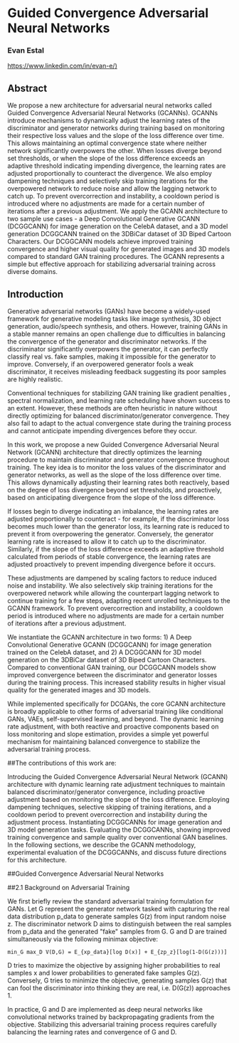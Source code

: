 # Guided Convergence Adversarial Neural Networks

### Evan Estal
[https://www.linkedin.com/in/evan-e/)](https://www.linkedin.com/in/evan-e/)

## Abstract

We propose a new architecture for adversarial neural networks called Guided Convergence Adversarial Neural Networks (GCANNs). GCANNs introduce mechanisms to dynamically adjust the learning rates of the discriminator and generator networks during training based on monitoring their respective loss values and the slope of the loss difference over time. This allows maintaining an optimal convergence state where neither network significantly overpowers the other. When losses diverge beyond set thresholds, or when the slope of the loss difference exceeds an adaptive threshold indicating impending divergence, the learning rates are adjusted proportionally to counteract the divergence. We also employ dampening techniques and selectively skip training iterations for the overpowered network to reduce noise and allow the lagging network to catch up. To prevent overcorrection and instability, a cooldown period is introduced where no adjustments are made for a certain number of iterations after a previous adjustment. We apply the GCANN architecture to two sample use cases - a Deep Convolutional Generative GCANN (DCGGCANN) for image generation on the CelebA dataset, and a 3D model generation DCGGCANN trained on the 3DBiCar dataset of 3D Biped Cartoon Characters. Our DCGGCANN models achieve improved training convergence and higher visual quality for generated images and 3D models compared to standard GAN training procedures. The GCANN represents a simple but effective approach for stabilizing adversarial training across diverse domains.

## Introduction

Generative adversarial networks (GANs) have become a widely-used framework for generative modeling tasks like image synthesis, 3D object generation, audio/speech synthesis, and others. However, training GANs in a stable manner remains an open challenge due to difficulties in balancing the convergence of the generator and discriminator networks. If the discriminator significantly overpowers the generator, it can perfectly classify real vs. fake samples, making it impossible for the generator to improve. Conversely, if an overpowered generator fools a weak discriminator, it receives misleading feedback suggesting its poor samples are highly realistic.

Conventional techniques for stabilizing GAN training like gradient penalties , spectral normalization, and learning rate scheduling have shown success to an extent. However, these methods are often heuristic in nature without directly optimizing for balanced discriminator/generator convergence. They also fail to adapt to the actual convergence state during the training process and cannot anticipate impending divergences before they occur.

In this work, we propose a new Guided Convergence Adversarial Neural Network (GCANN) architecture that directly optimizes the learning procedure to maintain discriminator and generator convergence throughout training. The key idea is to monitor the loss values of the discriminator and generator networks, as well as the slope of the loss difference over time. This allows dynamically adjusting their learning rates both reactively, based on the degree of loss divergence beyond set thresholds, and proactively, based on anticipating divergence from the slope of the loss difference.

If losses begin to diverge indicating an imbalance, the learning rates are adjusted proportionally to counteract - for example, if the discriminator loss becomes much lower than the generator loss, its learning rate is reduced to prevent it from overpowering the generator. Conversely, the generator learning rate is increased to allow it to catch up to the discriminator. Similarly, if the slope of the loss difference exceeds an adaptive threshold calculated from periods of stable convergence, the learning rates are adjusted proactively to prevent impending divergence before it occurs.

These adjustments are dampened by scaling factors to reduce induced noise and instability. We also selectively skip training iterations for the overpowered network while allowing the counterpart lagging network to continue training for a few steps, adapting recent unrolled techniques to the GCANN framework. To prevent overcorrection and instability, a cooldown period is introduced where no adjustments are made for a certain number of iterations after a previous adjustment.

We instantiate the GCANN architecture in two forms: 1) A Deep Convolutional Generative GCANN (DCGGCANN) for image generation trained on the CelebA dataset, and 2) A DCGGCANN for 3D model generation on the 3DBiCar dataset of 3D Biped Cartoon Characters. Compared to conventional GAN training, our DCGGCANN models show improved convergence between the discriminator and generator losses during the training process. This increased stability results in higher visual quality for the generated images and 3D models.

While implemented specifically for DCGANs, the core GCANN architecture is broadly applicable to other forms of adversarial training like conditional GANs, VAEs, self-supervised learning, and beyond. The dynamic learning rate adjustment, with both reactive and proactive components based on loss monitoring and slope estimation, provides a simple yet powerful mechanism for maintaining balanced convergence to stabilize the adversarial training process.




##The contributions of this work are:

Introducing the Guided Convergence Adversarial Neural Network (GCANN) architecture with dynamic learning rate adjustment techniques to maintain balanced discriminator/generator convergence, including proactive adjustment based on monitoring the slope of the loss difference.
Employing dampening techniques, selective skipping of training iterations, and a cooldown period to prevent overcorrection and instability during the adjustment process.
Instantiating DCGGCANNs for image generation and 3D model generation tasks.
Evaluating the DCGGCANNs, showing improved training convergence and sample quality over conventional GAN baselines.
In the following sections, we describe the GCANN methodology, experimental evaluation of the DCGGCANNs, and discuss future directions for this architecture.

##Guided Convergence Adversarial Neural Networks

##2.1 Background on Adversarial Training

We first briefly review the standard adversarial training formulation for GANs. Let G represent the generator network tasked with capturing the real data distribution p_data to generate samples G(z) from input random noise z. The discriminator network D aims to distinguish between the real samples from p_data and the generated "fake" samples from G. G and D are trained simultaneously via the following minimax objective:

`min_G max_D V(D,G) = E_{xp_data}[log D(x)] + E_{zp_z}[log(1-D(G(z)))]`

D tries to maximize the objective by assigning higher probabilities to real samples x and lower probabilities to generated fake samples G(z). Conversely, G tries to minimize the objective, generating samples G(z) that can fool the discriminator into thinking they are real, i.e. D(G(z)) approaches 1.

In practice, G and D are implemented as deep neural networks like convolutional networks trained by backpropagating gradients from the objective. Stabilizing this adversarial training process requires carefully balancing the learning rates and convergence of G and D.